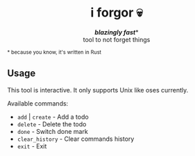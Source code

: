 <h1 align="center">i forgor 💀</h1>
<p align="center"><b><i>blazingly fast</i></b>*<br/> tool to not forget things</p>

<small>\* because you know, it's written in Rust</small>


## Usage
This tool is interactive. It only supports Unix like oses currently.

Available commands:

- `add` | `create` - Add a todo
- `delete` - Delete the todo
- `done` - Switch done mark
- `clear_history` - Clear commands history
- `exit` - Exit

